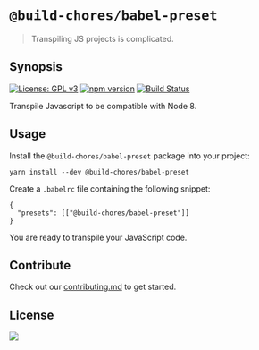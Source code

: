 # `@build-chores/babel-preset`

> Transpiling JS projects is complicated.

## Synopsis

[![License: GPL v3](https://img.shields.io/badge/License-GPL%20v3-blue.svg)](https://www.gnu.org/licenses/gpl-3.0) [![npm version](https://img.shields.io/npm/v/@build-chores/babel-preset.svg?style=flat)](https://www.npmjs.com/package/@build-chores/babel-preset) [![Build Status](https://travis-ci.org/critocrito/build-chores.svg?branch=master)](https://travis-ci.org/critocrito/build-chores)

Transpile Javascript to be compatible with Node 8.

## Usage

Install the `@build-chores/babel-preset` package into your project:

```
yarn install --dev @build-chores/babel-preset
```

Create a `.babelrc` file containing the following snippet:

```
{
  "presets": [["@build-chores/babel-preset"]]
}
```

You are ready to transpile your JavaScript code.

## Contribute

Check out our [contributing.md](../../CONTRIBUTING.md) to get started.

## License

[<img src="https://www.gnu.org/graphics/gplv3-88x31.png" align="left" />](license)
